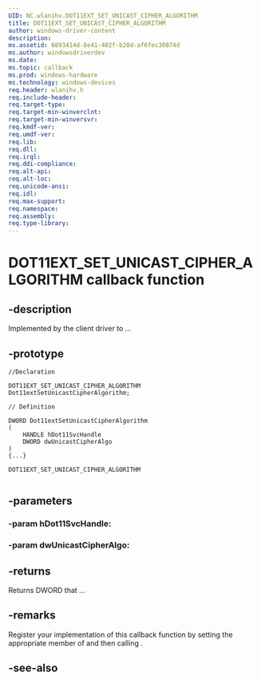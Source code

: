 ```yaml
---
UID: NC.wlanihv.DOT11EXT_SET_UNICAST_CIPHER_ALGORITHM
title: DOT11EXT_SET_UNICAST_CIPHER_ALGORITHM
author: windows-driver-content
description: 
ms.assetid: 6893414d-8e41-402f-b20d-af6fec30874d
ms.author: windowsdriverdev
ms.date: 
ms.topic: callback
ms.prod: windows-hardware
ms.technology: windows-devices
req.header: wlanihv.h
req.include-header:
req.target-type:
req.target-min-winverclnt:
req.target-min-winversvr:
req.kmdf-ver:
req.umdf-ver:
req.lib:
req.dll:
req.irql: 
req.ddi-compliance:
req.alt-api:
req.alt-loc:
req.unicode-ansi:
req.idl:
req.max-support:
req.namespace:
req.assembly:
req.type-library:
---
```


# DOT11EXT_SET_UNICAST_CIPHER_ALGORITHM callback function

## -description

Implemented by the client driver to ... 

## -prototype

```
//Declaration

DOT11EXT_SET_UNICAST_CIPHER_ALGORITHM Dot11extSetUnicastCipherAlgorithm; 

// Definition

DWORD Dot11extSetUnicastCipherAlgorithm 
(
	HANDLE hDot11SvcHandle
	DWORD dwUnicastCipherAlgo
)
{...}

DOT11EXT_SET_UNICAST_CIPHER_ALGORITHM 


```

## -parameters

### -param hDot11SvcHandle: 
### -param dwUnicastCipherAlgo: 



## -returns

Returns DWORD that ...

## -remarks

Register your implementation of this callback function by setting the appropriate member of <!-- REPLACE ME --> and then calling <!-- REPLACE ME -->.


## -see-also